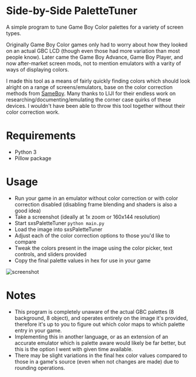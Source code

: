 # Side-by-Side PaletteTuner
A simple program to tune Game Boy Color palettes for a variety of screen types.

Originally Game Boy Color games only had to worry about how they looked on an actual GBC LCD (though even those had more variation than most people know). Later came the Game Boy Advance, Game Boy Player, and now after-market screen mods, not to mention emulators with a varity of ways of displaying colors.

I made this tool as a means of fairly quickly finding colors which should look alright on a range of screens/emulators, base on the color correction methods from [SameBoy](https://github.com/LIJI32/SameBoy). Many thanks to LIJI for their endless work on researching/documenting/emulating the corner case quirks of these devices. I wouldn't have been able to throw this tool together without their color correction work.

# Requirements

* Python 3
* Pillow package

# Usage

* Run your game in an emulator without color correction or with color correction disabled (disabling frame blending and shaders is also a good idea)
* Take a screenshot (ideally at 1x zoom or 160x144 resolution)
* Start sxsPaletteTuner `python main.py`
* Load the image into sxsPaletteTuner
* Adjust each of the color correction options to those you'd like to compare
* Tweak the colors present in the image using the color picker, text controls, and sliders provided
* Copy the final palette values in hex for use in your game

![screenshot](https://user-images.githubusercontent.com/10489588/181579758-8af44737-09f3-49eb-853a-72916cc029c3.png)

# Notes

* This program is completely unaware of the actual GBC palettes (8 background, 8 object), and operates entirely on the image it's provided, therefore it's up to you to figure out which color maps to which palette entry in your game.
* Implementing this in another language, or as an extension of an accurate emulator which is palette aware would likely be far better, but this is the option I went with given time available.
* There may be slight variations in the final hex color values compared to those in a game's source (even when not changes are made) due to rounding operations.
